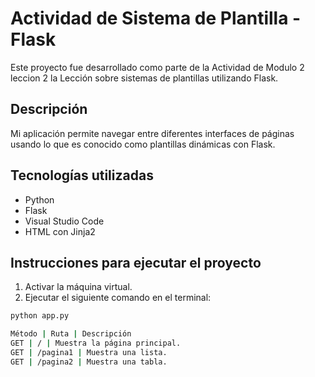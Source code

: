 # Actividad de Sistema de Plantilla - Flask

Este proyecto fue desarrollado como parte de la Actividad de Modulo 2 leccion 2 la Lección sobre sistemas de plantillas utilizando Flask.

## Descripción

Mi aplicación permite navegar entre diferentes interfaces de páginas usando lo que es conocido como plantillas dinámicas con Flask.

## Tecnologías utilizadas

- Python
- Flask
- Visual Studio Code
- HTML con Jinja2

## Instrucciones para ejecutar el proyecto

1. Activar la máquina virtual.
2. Ejecutar el siguiente comando en el terminal:

```bash
python app.py

Método | Ruta | Descripción
GET | / | Muestra la página principal.
GET | /pagina1 | Muestra una lista.
GET | /pagina2 | Muestra una tabla.
